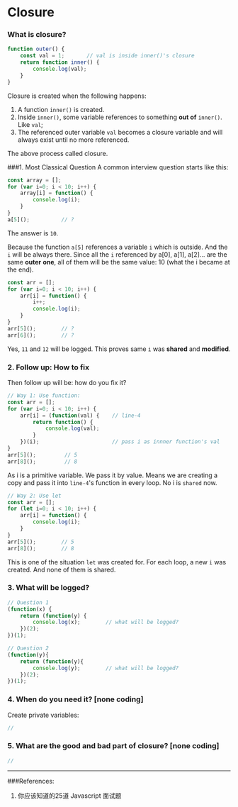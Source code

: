 # Closure

### What is closure?

```js
function outer() {
    const val = 1;       // val is inside inner()'s closure
    return function inner() {
        console.log(val);
    }
}
```

Closure is created when the following happens:

1. A function `inner()` is created.
2. Inside `inner()`, some variable references to something **out of** `inner()`. Like `val`;
3. The referenced outer variable `val` becomes a closure variable and will always exist until no more referenced.

The above process called closure.

###1. Most Classical Question
A common interview question starts like this:
```js
const array = [];
for (var i=0; i < 10; i++) {
    array[i] = function() {
        console.log(i);
    }
}
a[5]();          // ?
```
The answer is `10`.

Because the function `a[5]` references a variable `i` which is outside. And the `i` will be always there. Since all the `i` referenced by a[0], a[1], a[2]... are the same **outer** **one**, all of them will be the same value: 10 (what the i became at the end).
```js
const arr = [];
for (var i=0; i < 10; i++) {
    arr[i] = function() {
        i++;
        console.log(i);
    }
}
arr[5]();        // ?
arr[6]();        // ?
```
Yes, `11` and `12` will be logged. This proves same `i` was **shared** and **modified**.

### 2. Follow up: How to fix

Then follow up will be: how do you fix it?
```js
// Way 1: Use function:
const arr = [];
for (var i=0; i < 10; i++) {
    arr[i] = (function(val) {    // line-4
        return function() {
            console.log(val);
        }            
    })(i);                       // pass i as innner function's val
}
arr[5]();         // 5
arr[8]();         // 8
```
As i is a primitive variable. We pass it by value. Means we are creating a copy and pass it into `line-4`'s function in every loop. No i is `shared` now.

```js
// Way 2: Use let
const arr = [];
for (let i=0; i < 10; i++) {
    arr[i] = function() {
        console.log(i);
    }
}
arr[5]();        // 5
arr[8]();        // 8
```
This is one of the situation `let` was created for.
For each loop, a new `i` was created. And none of them is shared.

### 3. What will be logged?
```js
// Question 1
(function(x) {
    return (function(y) {
        console.log(x);        // what will be logged?
    })(2);
})(1);

// Question 2
(function(y){
    return (function(y){
        console.log(y);        // what will be logged?
    })(2);
})(1);
```
### 4. When do you need it? [none coding]
Create private variables:
```js
//
```

### 5. What are the good and bad part of closure? [none coding]
```js
//
```
---

###References:
1. 你应该知道的25道 Javascript 面试题